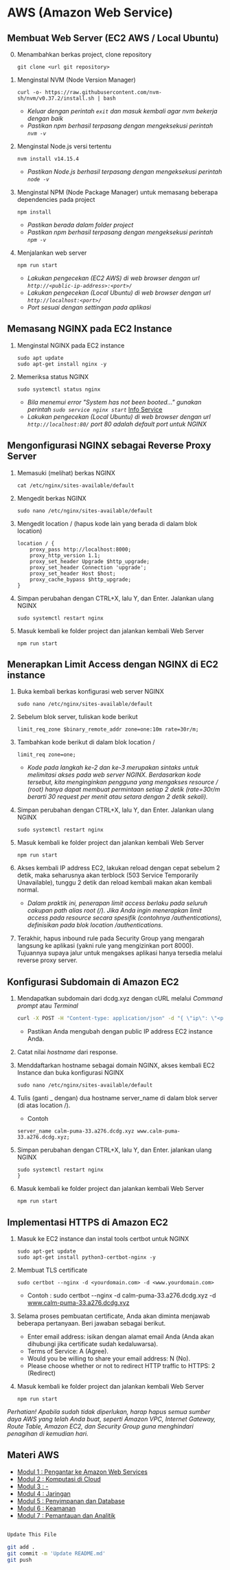 # AWS (Amazon Web Service)

## Membuat Web Server (EC2 AWS / Local Ubuntu)

0. Menambahkan berkas project, clone repository
	```console
	git clone <url git repository>
	```

1. Menginstal NVM (Node Version Manager)
	```console
	curl -o- https://raw.githubusercontent.com/nvm-sh/nvm/v0.37.2/install.sh | bash
	```
    * _Keluar dengan perintah `exit` dan masuk kembali agar nvm bekerja dengan baik_
    * _Pastikan npm berhasil terpasang dengan mengeksekusi perintah `nvm -v`_

2. Menginstal Node.js versi tertentu
	```console
	nvm install v14.15.4
	```
    * _Pastikan Node.js berhasil terpasang dengan mengeksekusi perintah `node -v`_

3. Menginstal NPM (Node Package Manager) untuk memasang beberapa dependencies pada project
	```console
	npm install
	```
    * _Pastikan berada dalam folder project_
    * _Pastikan npm berhasil terpasang dengan mengeksekusi perintah `npm -v`_

4. Menjalankan web server
	```console
	npm run start
	```
    * _Lakukan pengecekan (EC2 AWS) di web browser dengan url `http://<public-ip-address>:<port>/`_
    * _Lakukan pengecekan (Local Ubuntu) di web browser dengan url `http://localhost:<port>/`_
    * _Port sesuai dengan settingan pada aplikasi_

## Memasang NGINX pada EC2 Instance

1. Menginstal NGINX pada EC2 instance
	```console
	sudo apt update
	sudo apt-get install nginx -y
	```

2. Memeriksa status NGINX
	```console
	sudo systemctl status nginx
	```
    * _Bila menemui error "System has not been booted..." gunakan perintah `sudo service nginx start`_ [Info Service](https://itsfoss.com/start-stop-restart-services-linux/)
    * _Lakukan pengecekan (Local Ubuntu) di web browser dengan url `http://localhost:80/` port 80 adalah default port untuk NGINX_

## Mengonfigurasi NGINX sebagai Reverse Proxy Server

1. Memasuki (melihat) berkas NGINX
	```console
	cat /etc/nginx/sites-available/default
	```

2. Mengedit berkas NGINX
	```console
	sudo nano /etc/nginx/sites-available/default
	```

3. Mengedit location / (hapus kode lain yang berada di dalam blok location)
	```console
	location / {
		proxy_pass http://localhost:8000;
		proxy_http_version 1.1;
		proxy_set_header Upgrade $http_upgrade;
		proxy_set_header Connection 'upgrade';
		proxy_set_header Host $host;
		proxy_cache_bypass $http_upgrade;
	}
	```

4. Simpan perubahan dengan CTRL+X, lalu Y, dan Enter. Jalankan ulang NGINX
	```console
	sudo systemctl restart nginx
	```

5. Masuk kembali ke folder project dan jalankan kembali Web Server
	```console
	npm run start
	```

## Menerapkan Limit Access dengan NGINX di EC2 instance

1. Buka kembali berkas konfigurasi web server NGINX
	```console
	sudo nano /etc/nginx/sites-available/default
	```

2. Sebelum blok server, tuliskan kode berikut
	```console
	limit_req_zone $binary_remote_addr zone=one:10m rate=30r/m;
	```

3. Tambahkan kode berikut di dalam blok location /
	```console
	limit_req zone=one;
	```
	* _Kode pada langkah ke-2 dan ke-3 merupakan sintaks untuk melimitasi akses pada web server NGINX. Berdasarkan kode tersebut, kita menginginkan pengguna yang mengakses resource / (root) hanya dapat membuat permintaan setiap 2 detik (rate=30r/m berarti 30 request per menit atau setara dengan 2 detik sekali)._

4. Simpan perubahan dengan CTRL+X, lalu Y, dan Enter. Jalankan ulang NGINX
	```console
	sudo systemctl restart nginx
	```

5. Masuk kembali ke folder project dan jalankan kembali Web Server
	```console
	npm run start
	```

6. Akses kembali IP address EC2, lakukan reload dengan cepat sebelum 2 detik, maka seharusnya akan terblock (503 Service Temporarily Unavailable), tunggu 2 detik dan reload kembali makan akan kembali normal.

	* _Dalam praktik ini, penerapan limit access berlaku pada seluruh cakupan path alias root (/). Jika Anda ingin menerapkan limit access pada resource secara spesifik (contohnya /authentications), definisikan pada blok_ *location /authentications*.

7. Terakhir, hapus inbound rule pada Security Group yang mengarah langsung ke aplikasi (yakni rule yang mengizinkan port 8000). Tujuannya supaya jalur untuk mengakses aplikasi hanya tersedia melalui reverse proxy server.

## Konfigurasi Subdomain di Amazon EC2

1. Mendapatkan subdomain dari dcdg.xyz dengan cURL melalui *Command prompt* atau *Terminal*
	```cmd
	curl -X POST -H "Content-type: application/json" -d "{ \"ip\": \"<public IP EC2 instance>\" }" "https://sub.dcdg.xyz/dns/records"
	```
	* Pastikan Anda mengubah <public IP EC2 instance> dengan public IP address EC2 instance Anda.

2. Catat nilai *hostname* dari response.

3. Menddaftarkan hostname sebagai domain NGINX, akses kembali EC2 Instance dan buka konfigurasi NGINX
 	```console
	sudo nano /etc/nginx/sites-available/default
	```
4. Tulis (ganti _ dengan) dua hostname server_name di dalam blok server (di atas location /).
	* Contoh
 	```console
	server_name calm-puma-33.a276.dcdg.xyz www.calm-puma-33.a276.dcdg.xyz;
	```

5. Simpan perubahan dengan CTRL+X, lalu Y, dan Enter. jalankan ulang NGINX
	```console
	sudo systemctl restart nginx
	}
	```

6. Masuk kembali ke folder project dan jalankan kembali Web Server
	```console
	npm run start
	```

## Implementasi HTTPS di Amazon EC2
1. Masuk ke EC2 instance dan instal tools certbot untuk NGINX
    ```console
    sudo apt-get update
    sudo apt-get install python3-certbot-nginx -y
    ```
2. Membuat TLS certificate
    ```console
    sudo certbot --nginx -d <yourdomain.com> -d <www.yourdomain.com>
    ```
    * Contoh : sudo certbot --nginx -d calm-puma-33.a276.dcdg.xyz -d www.calm-puma-33.a276.dcdg.xyz

3. Selama proses pembuatan certificate, Anda akan diminta menjawab beberapa pertanyaan. Beri jawaban sebagai berikut.
    * Enter email address: isikan dengan alamat email Anda (Anda akan dihubungi jika certificate sudah kedaluwarsa).
    * Terms of Service: A (Agree).
    * Would you be willing to share your email address: N (No).
    * Please choose whether or not to redirect HTTP traffic to HTTPS: 2 (Redirect)

4. Masuk kembali ke folder project dan jalankan kembali Web Server
	```console
	npm run start
	```

*Perhatian!*
_Apabila sudah tidak diperlukan, harap hapus semua sumber daya AWS yang telah Anda buat, seperti Amazon VPC, Internet Gateway, Route Table, Amazon EC2, dan Security Group guna menghindari penagihan di kemudian hari._

## Materi AWS
* [Modul 1 : Pengantar ke Amazon Web Services](https://www.youtube.com/watch?v=Za4zQnFKHiA)
* [Modul 2 : Komputasi di Cloud](https://www.youtube.com/watch?v=ds23QIICgyk)
* [Modul 3 : -]()
* [Modul 4 : Jaringan](https://www.youtube.com/watch?v=340DcnRIWyE)
* [Modul 5 : Penyimpanan dan Database](https://www.youtube.com/watch?v=iTK_B3EI7-I)
* [Modul 6 : Keamanan](https://www.youtube.com/watch?v=J1eG_K-jloM)
* [Modul 7 : Pemantauan dan Analitik](https://www.youtube.com/watch?v=QxSr0bsKgow)

##
```bash
Update This File
```
```bash
git add .
git commit -m 'Update README.md'
git push

```